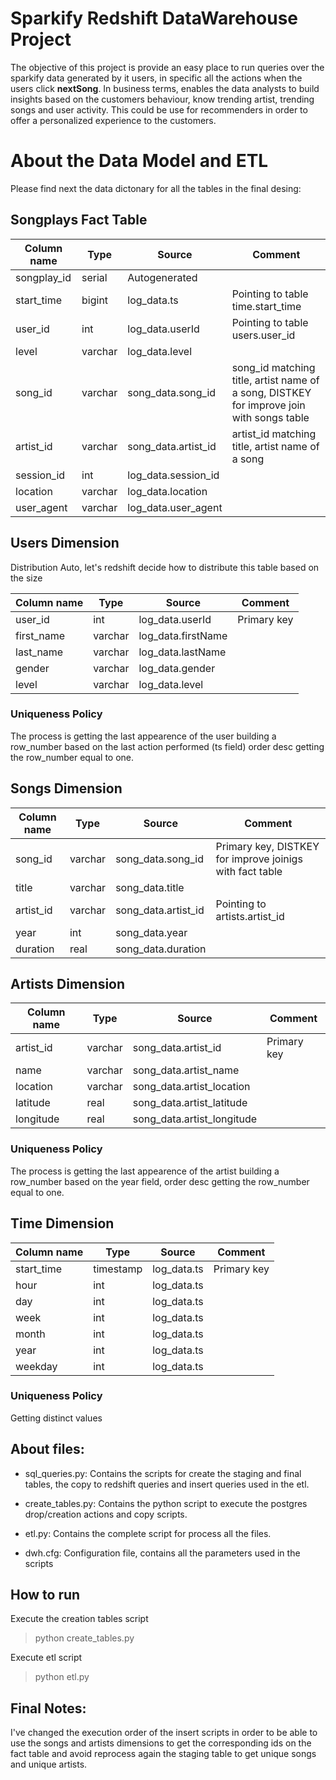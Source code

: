 # Sparkify Redshift DataWarehouse Project
The objective of this project is provide an easy place to run queries over the sparkify data generated by it users, in specific all the actions when the users click **nextSong**.
In business terms, enables the data analysts to build insights based on the customers behaviour, know trending artist, trending songs and user activity. This could be use for recommenders in order to offer a personalized experience to the customers.
# About the Data Model and ETL
Please find next the data dictonary for all the tables in the final desing:

## Songplays Fact Table
| Column name | Type    | Source              | Comment                                                                                   |
|-------------|---------|---------------------|-------------------------------------------------------------------------------------------|
| songplay_id | serial  | Autogenerated       |                                                                                           |
| start_time  | bigint  | log_data.ts         | Pointing to table time.start_time                                                         |
| user_id     | int     | log_data.userId     | Pointing to table users.user_id                                                           |
| level       | varchar | log_data.level      |                                                                                           |
| song_id     | varchar | song_data.song_id   | song_id matching title, artist name of a song, DISTKEY for improve join with songs table  |
| artist_id   | varchar | song_data.artist_id | artist_id matching title, artist name of a song                                           |
| session_id  | int     | log_data.session_id |                                                                                           |
| location    | varchar | log_data.location   |                                                                                           |
| user_agent  | varchar | log_data.user_agent |                                                                                           |

## Users Dimension
Distribution Auto, let's redshift decide how to distribute this table based on the size

| Column name | Type    | Source             | Comment     |
|-------------|---------|--------------------|-------------|
| user_id     | int     | log_data.userId    | Primary key |
| first_name  | varchar | log_data.firstName |             |
| last_name   | varchar | log_data.lastName  |             |
| gender      | varchar | log_data.gender    |             |
| level       | varchar | log_data.level     |             |

### Uniqueness Policy
The process is getting the last appearence of the user building a row_number based on the last action performed (ts field) order desc getting the row_number equal to one.

## Songs Dimension
| Column name | Type    | Source              | Comment                                                  |
|-------------|---------|---------------------|----------------------------------------------------------|
| song_id     | varchar | song_data.song_id   | Primary key, DISTKEY for improve joinigs with fact table |
| title       | varchar | song_data.title     |                                                          |
| artist_id   | varchar | song_data.artist_id | Pointing to artists.artist_id                            |
| year        | int     | song_data.year      |                                                          |
| duration    | real    | song_data.duration  |                                                          |

## Artists Dimension
| Column name | Type    | Source                     | Comment     |
|-------------|---------|----------------------------|-------------|
| artist_id   | varchar | song_data.artist_id        | Primary key |
| name        | varchar | song_data.artist_name      |             |
| location    | varchar | song_data.artist_location  |             |
| latitude    | real    | song_data.artist_latitude  |             |
| longitude   | real    | song_data.artist_longitude |             |

### Uniqueness Policy
The process is getting the last appearence of the artist building a row_number based on the year field, order desc getting the row_number equal to one.

## Time Dimension
| Column name | Type      | Source      | Comment     |
|-------------|-----------|-------------|-------------|
| start_time  | timestamp | log_data.ts | Primary key |
| hour        | int       | log_data.ts |             |
| day         | int       | log_data.ts |             |
| week        | int       | log_data.ts |             |
| month       | int       | log_data.ts |             |
| year        | int       | log_data.ts |             |
| weekday     | int       | log_data.ts |             |

### Uniqueness Policy
Getting distinct values

## About files:
- sql_queries.py: Contains the scripts for create the staging and final tables, the copy to redshift queries and insert queries used in the etl.

- create_tables.py: Contains the python script to execute the postgres drop/creation actions and copy scripts.

- etl.py: Contains the complete script for process all the files.

- dwh.cfg: Configuration file, contains all the parameters used in the scripts

## How to run
Execute the creation tables script
>python create_tables.py

Execute etl script
>python etl.py

## Final Notes:
I've changed the execution order of the insert scripts in order to be able to use the songs and artists dimensions to get the corresponding ids on the fact table and avoid reprocess again the staging table to get unique songs and unique artists.